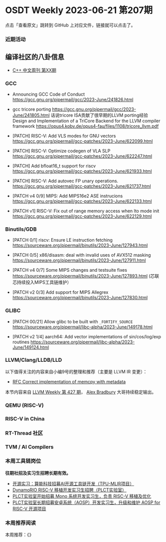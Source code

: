 # OSDT Weekly 2023-06-21 第207期

点击「查看原文」跳转到 GitHub 上对应文件，链接就可以点击了。

### 近期活动

## 编译社区的八卦信息

- [C++ 中文周刊 第XX期]()

### GCC

- Announcing GCC Code of Conduct
  https://gcc.gnu.org/pipermail/gcc/2023-June/241826.html

- gcc tricore porting
  https://gcc.gnu.org/pipermail/gcc/2023-June/241805.html
  话说tricore ISA贡献了很早期的LLVM porting经验
  Design and Implementation of a TriCore Backend for the  LLVM compiler framework
  https://opus4.kobv.de/opus4-fau/files/1108/tricore_llvm.pdf

- [PATCH] RISC-V: Add VLS modes for GNU vectors
  https://gcc.gnu.org/pipermail/gcc-patches/2023-June/622099.html

- [PATCH] RISC-V: Optimize codegen of VLA SLP
  https://gcc.gnu.org/pipermail/gcc-patches/2023-June/622247.html

- [PATCH] Add bfloat16_t support for riscv
  https://gcc.gnu.org/pipermail/gcc-patches/2023-June/621933.html

- [PATCH] RISC-V: Add autovec FP unary operations.
  https://gcc.gnu.org/pipermail/gcc-patches/2023-June/621737.html

- [PATCH v4 0/9] MIPS: Add MIPS16e2 ASE instrucions
  https://gcc.gnu.org/pipermail/gcc-patches/2023-June/622133.html

- [PATCH v1] RISC-V: Fix out of range memory access when lto mode init
  https://gcc.gnu.org/pipermail/gcc-patches/2023-June/622129.html


### Binutils/GDB

- [PATCH 0/1] riscv: Ensure LE instruction fetching
  https://sourceware.org/pipermail/binutils/2023-June/127943.html

- [PATCH 0/5] x86/disasm: deal with invalid uses of AVX512 masking
  https://sourceware.org/pipermail/binutils/2023-June/127911.html

- [PATCH v4 0/7] Some MIPS changes and testsuite fixes
  https://sourceware.org/pipermail/binutils/2023-June/127893.html
  (芯联芯持续投入MIPS工具链维护）

- [PATCH v2 0/3] Add support for MIPS Allegrex
  https://sourceware.org/pipermail/binutils/2023-June/127830.html


### GLIBC

- [PATCH 00/21] Allow glibc to be built with `_FORTIFY_SOURCE`
  https://sourceware.org/pipermail/libc-alpha/2023-June/149178.html

- [PATCH v2 1/4] aarch64: Add vector implementations of sin/cos/log/exp routines
  https://sourceware.org/pipermail/libc-alpha/2023-June/149124.html

### LLVM/Clang/LLDB/LLD


以下值得关注的内容来自小编9号的整理和推荐（主要是 LLVM IR 变更）：

- [RFC Correct implementation of memcpy with metadata](https://discourse.llvm.org/t/rfc-correct-implementation-of-memcpy-with-metadata/71429)

本节内容来自 [LLVM Weekly 第 427 期](http://llvmweekly.org/issue/427)，
[Alex Bradbury](https://www.linkedin.com/in/alex-bradbury/) 大哥持续稳定输出。

### QEMU (RISC-V)

### RISC-V in China

### RT-Thread 社区

### TVM / AI Compilers

### 本周工具链岗位

**往期社招及实习生招聘长期有效。**

- [开源实习：算能科技招募AI开源工具链开发（TPU-MLIR项目）](https://mp.weixin.qq.com/s/IBJh0ip4k11PzIMZecsWSw)
- [DynamoRIO RISC-V 移植开发实习生招聘（PLCT实验室）](https://mp.weixin.qq.com/s/J_5TjT6DOqeOXJXQI5VQxw)
- [PLCT实验室开始招募 Mono 系统开发实习生，负责 RISC-V 移植及优化](https://mp.weixin.qq.com/s/whEW7Hay1jIP1tBzIPay1A)
- [PLCT实验室长期招募安卓系统（AOSP）开发实习生，升级和维护 AOSP for RISC-V 开源项目](https://mp.weixin.qq.com/s/dJP2cEB1nex2inR5c-cJog)


### 本周推荐阅读

本周推荐：《》
